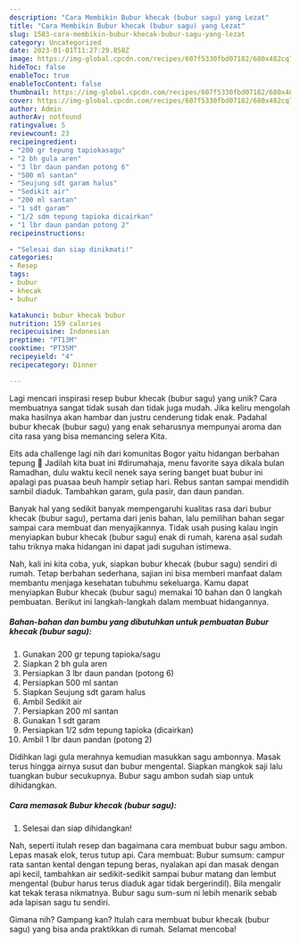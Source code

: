```yaml
---
description: "Cara Membikin Bubur khecak (bubur sagu) yang Lezat"
title: "Cara Membikin Bubur khecak (bubur sagu) yang Lezat"
slug: 1583-cara-membikin-bubur-khecak-bubur-sagu-yang-lezat
category: Uncategorized
date: 2023-01-01T11:27:29.858Z
image: https://img-global.cpcdn.com/recipes/607f5330fbd07182/680x482cq70/bubur-khecak-bubur-sagu-foto-resep-utama.jpg
hideToc: false
enableToc: true
enableTocContent: false
thumbnail: https://img-global.cpcdn.com/recipes/607f5330fbd07182/680x482cq70/bubur-khecak-bubur-sagu-foto-resep-utama.jpg
cover: https://img-global.cpcdn.com/recipes/607f5330fbd07182/680x482cq70/bubur-khecak-bubur-sagu-foto-resep-utama.jpg
author: Admin
authorAv: notfound
ratingvalue: 5
reviewcount: 23
recipeingredient:
- "200 gr tepung tapiokasagu"
- "2 bh gula aren"
- "3 lbr daun pandan potong 6"
- "500 ml santan"
- "Seujung sdt garam halus"
- "Sedikit air"
- "200 ml santan"
- "1 sdt garam"
- "1/2 sdm tepung tapioka dicairkan"
- "1 lbr daun pandan potong 2"
recipeinstructions:

- "Selesai dan siap dinikmati!"
categories:
- Resep
tags:
- bubur
- khecak
- bubur

katakunci: bubur khecak bubur 
nutrition: 159 calories
recipecuisine: Indonesian
preptime: "PT13M"
cooktime: "PT35M"
recipeyield: "4"
recipecategory: Dinner

---
```





Lagi mencari inspirasi resep bubur khecak (bubur sagu) yang unik? Cara membuatnya sangat tidak susah dan tidak juga mudah. Jika keliru mengolah maka hasilnya akan hambar dan justru cenderung tidak enak. Padahal bubur khecak (bubur sagu) yang enak seharusnya mempunyai aroma dan cita rasa yang bisa memancing selera Kita.





Eits ada challenge lagi nih dari komunitas Bogor yaitu hidangan berbahan tepung 🤩 Jadilah kita buat ini #dirumahaja, menu favorite saya dikala bulan Ramadhan, dulu waktu kecil nenek saya sering banget buat bubur ini apalagi pas puasaa beuh hampir setiap hari. Rebus santan sampai mendidih sambil diaduk. Tambahkan garam, gula pasir, dan daun pandan.

Banyak hal yang sedikit banyak mempengaruhi kualitas rasa dari bubur khecak (bubur sagu), pertama dari jenis bahan, lalu pemilihan bahan segar sampai cara membuat dan menyajikannya. Tidak usah pusing kalau ingin menyiapkan bubur khecak (bubur sagu) enak di rumah, karena asal sudah tahu triknya maka hidangan ini dapat jadi suguhan istimewa.






Nah, kali ini kita coba, yuk, siapkan bubur khecak (bubur sagu) sendiri di rumah. Tetap berbahan sederhana, sajian ini bisa memberi manfaat dalam membantu menjaga kesehatan tubuhmu sekeluarga. Kamu dapat menyiapkan Bubur khecak (bubur sagu) memakai 10 bahan dan 0 langkah pembuatan. Berikut ini langkah-langkah dalam membuat hidangannya.

<!--inarticleads1-->

##### Bahan-bahan dan bumbu yang dibutuhkan untuk pembuatan Bubur khecak (bubur sagu):

1. Gunakan 200 gr tepung tapioka/sagu
1. Siapkan 2 bh gula aren
1. Persiapkan 3 lbr daun pandan (potong 6)
1. Persiapkan 500 ml santan
1. Siapkan Seujung sdt garam halus
1. Ambil Sedikit air
1. Persiapkan 200 ml santan
1. Gunakan 1 sdt garam
1. Persiapkan 1/2 sdm tepung tapioka (dicairkan)
1. Ambil 1 lbr daun pandan (potong 2)


Didihkan lagi gula merahnya kemudian masukkan sagu ambonnya. Masak terus hingga airnya susut dan bubur mengental. Siapkan mangkok saji lalu tuangkan bubur secukupnya. Bubur sagu ambon sudah siap untuk dihidangkan. 

<!--inarticleads2-->

##### Cara memasak Bubur khecak (bubur sagu):


1. Selesai dan siap dihidangkan!

Nah, seperti itulah resep dan bagaimana cara membuat bubur sagu ambon. Lepas masak elok, terus tutup api. Cara membuat: Bubur sumsum: campur rata santan kental dengan tepung beras, nyalakan api dan masak dengan api kecil, tambahkan air sedikit-sedikit sampai bubur matang dan lembut mengental (bubur harus terus diaduk agar tidak bergerindil). Bila mengalir kat tekak terasa nikmatnya. Bubur sagu sum-sum ni lebih menarik sebab ada lapisan sagu tu sendiri. 

Gimana nih? Gampang kan? Itulah cara membuat bubur khecak (bubur sagu) yang bisa anda praktikkan di rumah. Selamat mencoba!
